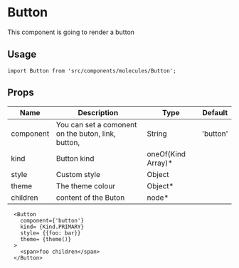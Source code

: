 # Button

This component is going to render a button

## Usage

```
import Button from 'src/components/molecules/Button';
```

## Props


| Name | Description | Type | Default |
|------|-------------|------|---------|
|   component   |   You can set a comonent on the buton, link, button,          |  String    |  'button'       |
|     kind |       Button kind     |   oneOf(Kind Array)*   |         |
|   style   |      Custom style       |   Object   |         |
|   theme   |      The theme colour       |   Object*   |         |
|   children   |      content of the Buton       |   node*   |         |

```
  <Button
    component={'button'}
    kind= {Kind.PRIMARY}
    style= {{foo: bar}}
    theme= {theme()}
  >
    <span>foo children</span>
  </Button>
```

[^Kind]:{
  'PRIMARY',
  'SECONDARY',
  'TERTIARY',
  'DETRIMENTAL',
  'POSITIVE'
}